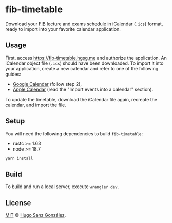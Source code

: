 # fib-timetable

Download your [FIB](https://www.fib.upc.edu/en) lecture and exams schedule
in iCalendar (`.ics`) format, ready to import into your favorite calendar application.

## Usage

First, access https://fib-timetable.hgsg.me and authorize the application.
An iCalendar object file (`.ics`) should have been downloaded. To import it
into your application, create a new calendar and refer to one of the following
guides:
- [Google Calendar](https://support.google.com/calendar/answer/37118) (follow step 2),
- [Apple Calendar](https://support.apple.com/guide/calendar/import-or-export-calendars-icl1023/mac) (read the "Import events into a calendar" section).

To update the timetable, download the iCalendar file again, recreate the calendar,
and import the file.

## Setup
You will need the following dependencies to build `fib-timetable`:
- rustc >= 1.63
- node >= 18.7

```bash
yarn install
```

## Build
To build and run a local server, execute `wrangler dev`.

## License

[MIT](LICENSE) &copy; [Hugo Sanz González](https://hgsg.me).
